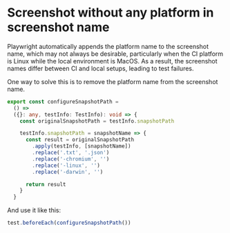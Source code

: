 # Screenshot without any platform in screenshot name

Playwright automatically appends the platform name to the screenshot name, which
may not always be desirable, particularly when the CI platform is Linux while
the local environment is MacOS. As a result, the screenshot names differ between
CI and local setups, leading to test failures.

One way to solve this is to remove the platform name from the screenshot name.

```ts
export const configureSnapshotPath =
  () =>
  ({}: any, testInfo: TestInfo): void => {
    const originalSnapshotPath = testInfo.snapshotPath

    testInfo.snapshotPath = snapshotName => {
      const result = originalSnapshotPath
        .apply(testInfo, [snapshotName])
        .replace('.txt', '.json')
        .replace('-chromium', '')
        .replace('-linux', '')
        .replace('-darwin', '')

      return result
    }
  }
```

And use it like this:

```ts
test.beforeEach(configureSnapshotPath())
```
